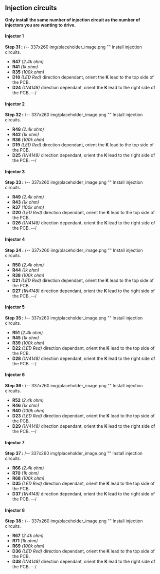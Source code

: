 ## Injection circuits

**Only install the same number of injection circuit as the number of injectors you are wanting to drive.**

#### Injector 1
**Step 31 :**
/-- 337x260 img/placeholder_image.png "" Install injection circuits. 

- **R47** *(2.4k ohm)*
- **R41** *(1k ohm)*
- **R35** *(100k ohm)*
- **D18** *(LED Red)* direction dependant, orient the **K** lead to the top side of the PCB.
- **D24** *(1N4148)* direction dependant, orient the **K** lead to the right side of the PCB.
--/

#### Injector 2
**Step 32 :**
/-- 337x260 img/placeholder_image.png "" Install injection circuits. 

- **R48** *(2.4k ohm)*
- **R42** *(1k ohm)*
- **R36** *(100k ohm)*
- **D19** *(LED Red)* direction dependant, orient the **K** lead to the top side of the PCB.
- **D25** *(1N4148)* direction dependant, orient the **K** lead to the right side of the PCB.
--/
#### Injector 3
**Step 33 :**
/-- 337x260 img/placeholder_image.png "" Install injection circuits. 

- **R49** *(2.4k ohm)*
- **R43** *(1k ohm)*
- **R37** *(100k ohm)*
- **D20** *(LED Red)* direction dependant, orient the **K** lead to the top side of the PCB.
- **D26** *(1N4148)* direction dependant, orient the **K** lead to the right side of the PCB.
--/

#### Injector 4
**Step 34 :**
/-- 337x260 img/placeholder_image.png "" Install injection circuits. 

- **R50** *(2.4k ohm)*
- **R44** *(1k ohm)*
- **R38** *(100k ohm)*
- **D21** *(LED Red)* direction dependant, orient the **K** lead to the top side of the PCB.
- **D27** *(1N4148)* direction dependant, orient the **K** lead to the right side of the PCB.
--/

#### Injector 5
**Step 35 :**
/-- 337x260 img/placeholder_image.png "" Install injection circuits. 

- **R51** *(2.4k ohm)*
- **R45** *(1k ohm)*
- **R39** *(100k ohm)*
- **D22** *(LED Red)* direction dependant, orient the **K** lead to the top side of the PCB.
- **D28** *(1N4148)* direction dependant, orient the **K** lead to the right side of the PCB.
--/

#### Injector 6
**Step 36 :**
/-- 337x260 img/placeholder_image.png "" Install injection circuits. 

- **R52** *(2.4k ohm)*
- **R46** *(1k ohm)*
- **R40** *(100k ohm)*
- **D23** *(LED Red)* direction dependant, orient the **K** lead to the top side of the PCB.
- **D29** *(1N4148)* direction dependant, orient the **K** lead to the right side of the PCB.
--/

#### Injector 7
**Step 37 :**
/-- 337x260 img/placeholder_image.png "" Install injection circuits. 

- **R66** *(2.4k ohm)*
- **R70** *(1k ohm)*
- **R68** *(100k ohm)*
- **D35** *(LED Red)* direction dependant, orient the **K** lead to the top side of the PCB.
- **D37** *(1N4148)* direction dependant, orient the **K** lead to the right side of the PCB.
--/

#### Injector 8
**Step 38 :**
/-- 337x260 img/placeholder_image.png "" Install injection circuits. 

- **R67** *(2.4k ohm)*
- **R71** *(1k ohm)*
- **R69** *(100k ohm)*
- **D36** *(LED Red)* direction dependant, orient the **K** lead to the top side of the PCB.
- **D38** *(1N4148)* direction dependant, orient the **K** lead to the right side of the PCB.
--/
